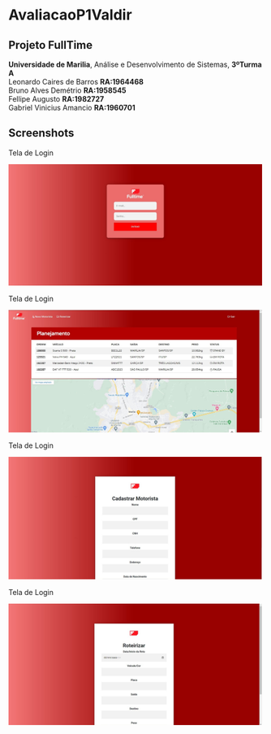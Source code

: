 # AvaliacaoP1Valdir
## Projeto FullTime
 **Universidade de Marilia**, Análise e Desenvolvimento de Sistemas, **3ºTurma A** <br>
 Leonardo Caires de Barros **RA:1964468** <br> 
 Bruno Alves Demétrio **RA:1958545** <br>
 Fellipe Augusto **RA:1982727** <br>
 Gabriel Vinicius Amancio **RA:1960701** <br>

## Screenshots

<p align="center" display="flex">
 <p>Tela de Login</p>
  <img width="500px" src="screenshots/Login.jpeg" />
  <p>Tela de Login</p>
  <img width="500px" src="screenshots/dashboard.jpeg" />
  <p>Tela de Login</p>
  <img width="500px" src="screenshots/motorista.jpeg" />
  <p>Tela de Login</p>
  <img width="500px" src="screenshots/roteirizacao.jpeg" />
</p>
